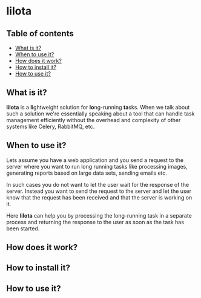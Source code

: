 # lilota

## Table of contents
- [What is it?](#what-is-it)
- [When to use it?](#when-to-use-it)
- [How does it work?](#how-does-it-work)
- [How to install it?](#how-to-install-it)
- [How to use it?](#how-to-use-it)


## What is it?
**lilota** is a **li**ghtweight solution for **lo**ng-running **ta**sks. When we talk about such a solution we're essentially speaking about a tool that can handle task management efficiently without the overhead and complexity of other systems like Celery, RabbitMQ, etc.


## When to use it?
Lets assume you have a web application and you send a request to the server where you want to run long running tasks like processing images, generating reports based on large data sets, sending emails etc. 

In such cases you do not want to let the user wait for the response of the server. Instead you want to send the request to the server and let the user know that the request has been received and that the server is working on it.

Here **lilota** can help you by processing the long-running task in a separate process and returning the response to the user as soon as the task has been started.


## How does it work?


## How to install it?


## How to use it?
